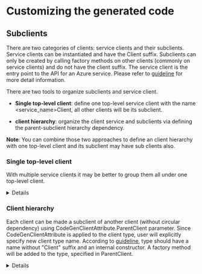 # Customizing the generated code

## Subclients

There are two categories of clients: service clients and their subclients. Service clients can be instantiated and have the Client suffix. Subclients can only be created by calling factory methods on other clients (commonly on service clients) and do not have the client suffix. The service client is the entry point to the API for an Azure service. Please refer to [guideline](https://azure.github.io/azure-sdk/dotnet_introduction.html#dotnet-subclients) for more detail information.

There are two tools to organize subclients and service client.

- **Single top-level client**: define one top-level service client with the name <service_name>Client, all other clients will be its subclient.

- **client hierarchy**: organize the client service and subclients via defining the parent-subclient hierarchy dependency.

**Note**: You can combine those two approaches to define an client hierarchy with one top-level client and its subclient may have sub clients also. 

### Single top-level client

With multiple service clients it may be better to group them all under one top-level client.

<details>

**Generated code before:**

``` C#
//Generated\RootClient.cs
namespace Azure.Service.SubClients
{
    public partial class RootClient
    {
        public RootClient(string cachedParameter, AzureKeyCredential credential, Uri endpoint = null, SubClientsClientOptions options = null){}
    }
}

//Generated\ParameterClient.cs
namespace Azure.Service.SubClients
{
    public partial class ParameterClient
    {
        public ParameterClient(AzureKeyCredential credential, Uri endpoint = null, SubClientsClientOptions options = null){}
    }
}
```

**Add customize configuration (set single-top-level-client):**

``` md
### AutoRest Configuration
> see https://aka.ms/autorest

``` yaml
namespace: Azure.Service.SubClients
input-file: $(this-folder)/SubClients.json
data-plane: true
security: AzureKey
security-header-name: Fake-Subscription-Key
single-top-level-client: true

```

**Generated code after:**

``` diff
//Add Top-level-client Generated\SubClientsClient.cs
namespace Azure.Service.SubClients
{
+   public partial class SubClientsClient
    {
        private const string AuthorizationHeader = "Fake-Subscription-Key";
        private readonly AzureKeyCredential _keyCredential;
        private readonly HttpPipeline _pipeline;
        private readonly Uri _endpoint;

        /// <summary> The ClientDiagnostics is used to provide tracing support for the client library. </summary>
        internal ClientDiagnostics ClientDiagnostics { get; }

        /// <summary> The HTTP pipeline for sending and receiving REST requests and responses. </summary>
        public virtual HttpPipeline Pipeline => _pipeline;

        /// <summary> Initializes a new instance of SubClientsClient for mocking. </summary>
        protected SubClientsClient()
        {
        }

        /// <summary> Initializes a new instance of SubClientsClient. </summary>
        /// <param name="credential"> A credential used to authenticate to an Azure Service. </param>
        /// <param name="endpoint"> server parameter. </param>
        /// <param name="options"> The options for configuring the client. </param>
        /// <exception cref="ArgumentNullException"> <paramref name="credential"/> is null. </exception>
        public SubClientsClient(AzureKeyCredential credential, Uri endpoint = null, SubClientsClientOptions options = null)
        {
            Argument.AssertNotNull(credential, nameof(credential));
            endpoint ??= new Uri("http://localhost:3000");
            options ??= new SubClientsClientOptions();

            ClientDiagnostics = new ClientDiagnostics(options);
            _keyCredential = credential;
            _pipeline = HttpPipelineBuilder.Build(options, Array.Empty<HttpPipelinePolicy>(), new HttpPipelinePolicy[] { new AzureKeyCredentialPolicy(_keyCredential, AuthorizationHeader) }, new ResponseClassifier());
            _endpoint = endpoint;
        }

        private Parameter _cachedParameter;

        /// <summary> Initializes a new instance of Root. </summary>
        /// <param name="cachedParameter"> The String to use. </param>
        /// <exception cref="ArgumentNullException"> <paramref name="cachedParameter"/> is null. </exception>
        /// <exception cref="ArgumentException"> <paramref name="cachedParameter"/> is an empty string, and was expected to be non-empty. </exception>
        public virtual Root GetRootClient(string cachedParameter)
        {
            Argument.AssertNotNullOrEmpty(cachedParameter, nameof(cachedParameter));

            return new Root(ClientDiagnostics, _pipeline, _keyCredential, cachedParameter, _endpoint);
        }

        /// <summary> Initializes a new instance of Parameter. </summary>
        public virtual Parameter GetParameterClient()
        {
            return Volatile.Read(ref _cachedParameter) ?? Interlocked.CompareExchange(ref _cachedParameter, new Parameter(ClientDiagnostics, _pipeline, _keyCredential, _endpoint), null) ?? _cachedParameter;
        }
    }
}

// SubClient: Root Generated\Root.cs
namespace Azure.Service.SubClients
{
-   public partial class RootClient
+   public partial class Root
    {
-       protected RootClient(){}
+       protected Root(){}
-       public RootClient(string cachedParameter, AzureKeyCredential credential, Uri endpoint = null, SubClientsClientOptions options = null){}
+       internal Root(ClientDiagnostics clientDiagnostics, HttpPipeline pipeline, AzureKeyCredential keyCredential, string cachedParameter, Uri endpoint){}
    }
}

//subclient: Parameter Generated\Parameter.cs
namespace Azure.Service.SubClients
{
-   public partial class ParameterClient
+   public partial class Parameter
    {
-       protected ParameterClient()
+       protected Parameter()
-       public ParameterClient(AzureKeyCredential credential, Uri endpoint = null, SubClientsClientOptions options = null){}
+       internal Parameter(ClientDiagnostics clientDiagnostics, HttpPipeline pipeline, AzureKeyCredential keyCredential, Uri endpoint) {}
    }
}

```

</details>

### Client hierarchy

Each client can be made a subclient of another client (without circular dependency) using CodeGenClientAttribute.ParentClient parameter.
Since CodeGenClientAttribute is applied to the client type, user will explicitly specify new client type name. According to [guideline](https://azure.github.io/azure-sdk/dotnet_introduction.html#dotnet-subclients), type should have a name without "Client" suffix and an internal constructor. A factory method will be added to the type, specified in ParentClient.

<details>

**Generated code before:**

``` C#
//Generated\RootClient.cs
namespace Azure.Service.SubClients
{
    public partial class RootClient
    {
        public RootClient(string cachedParameter, AzureKeyCredential credential, Uri endpoint = null, SubClientsClientOptions options = null){}
    }
}

//Generated\ParameterClient.cs
namespace Azure.Service.SubClients
{
    public partial class ParameterClient
    {
        public ParameterClient(AzureKeyCredential credential, Uri endpoint = null, SubClientsClientOptions options = null){}
    }
}
```

**Add client hierarchy customization (Customizations.cs):**

```C#

//Customizations.cs
using Azure.Core;

namespace Azure.Service.SubClients
{
    [CodeGenClient("ParameterClient", ParentClient = typeof(RootClient))]
    public partial class Parameter { }
}
```

**Generated code after:**

```diff
namespace Azure.Service.SubClients
{
-   public partial class SubClientsClientOptions : ClientOptions{}
+   public partial class RootClientOptions : ClientOptions{}
}
//Parent client: RootClient Generated\RootClient.cs
namespace Azure.Service.SubClients
{
    public partial class RootClient
    {
-        public RootClient(string cachedParameter, AzureKeyCredential credential, Uri endpoint = null, SubClientsClientOptions options = null)
+        public RootClient(string cachedParameter, AzureKeyCredential credential, Uri endpoint = null, RootClientOptions options = null)
         {
             Argument.AssertNotNullOrEmpty(cachedParameter, nameof(cachedParameter));
             Argument.AssertNotNull(credential, nameof(credential));
             endpoint ??= new Uri("http://localhost:3000");
-            options ??= new SubClientsClientOptions();
+            options ??= new RootClientOptions();

             ClientDiagnostics = new ClientDiagnostics(options);
             _keyCredential = credential;
             
         }

+        private Parameter _cachedParameter0;
+
+        /// <summary> Initializes a new instance of Parameter. </summary>
+        public virtual Parameter GetParameterClient()
+        {
+            return Volatile.Read(ref _cachedParameter0) ?? Interlocked.CompareExchange(ref _cachedParameter0, new Parameter(ClientDiagnostics, _pipeline, _keyCredential, _endpoint), null) ?? _cachedParameter0;
+        }
+
    }
}

//Sub client: Parameter Generated\Parameter.cs
namespace Azure.Service.SubClients
{
-   public partial class ParameterClient
+   public partial class Parameter
    {
-       protected ParameterClient(){}
+       protected Parameter(){}
-       public ParameterClient(AzureKeyCredential credential, Uri endpoint = null, SubClientsClientOptions options = null){}
+       internal Parameter(ClientDiagnostics clientDiagnostics, HttpPipeline pipeline, AzureKeyCredential keyCredential, Uri endpoint){}
    }
}

```

</details>
